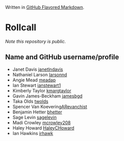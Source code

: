 Written in [GitHub Flavored Markdown](https://help.github.com/articles/github-flavored-markdown).

Rollcall
========

_Note this repository is public._

Name and GitHub username/profile
--------------------------------
* Janet Davis [janetlndavis](https://github.com/janetlndavis)
* Nathaniel Larson [larsonnd](https://github.com/larsonnd)
* Angie Mead [meadap](https://github.com/meadap)
* Ian Stewart [ianstewart1](https://github.com/ianstewart1)
* Kimberly Taylor [kmargtaylor](https://github/kmargtaylor)
* Gavin James-Beckham [jamesbgd](https://github.com/jamesbgd)
* Taka Olds [twolds](https://github.com/twolds)
* Spencer Van Koevering[ARevanchist](https://github.com/ARevanchist)
* Benjamin Hetter [bhetter](https://github.com/bhetter)
* Sage Levin [sagelevin](https://github.com/sagelevin)
* Madi Crowley [mcrowley208](https://github.com/mcrowley208)
* Haley Howard [HaleyCHoward](https://github.com/HaleyCHoward)
* Ian Hawkins [irhawk](https://github.com/irhawk)
